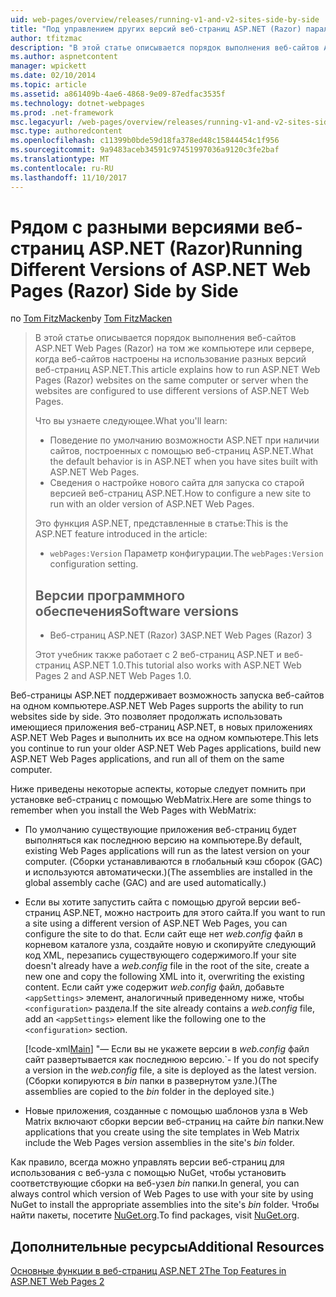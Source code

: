 ```yaml
---
uid: web-pages/overview/releases/running-v1-and-v2-sites-side-by-side
title: "Под управлением других версий веб-страниц ASP.NET (Razor) параллельно | Документы Microsoft"
author: tfitzmac
description: "В этой статье описывается порядок выполнения веб-сайтов ASP.NET Web Pages (Razor) на том же компьютере или сервере, когда веб-сайты настроены для использования разных версий..."
ms.author: aspnetcontent
manager: wpickett
ms.date: 02/10/2014
ms.topic: article
ms.assetid: a861409b-4ae6-4868-9e09-87edfac3535f
ms.technology: dotnet-webpages
ms.prod: .net-framework
msc.legacyurl: /web-pages/overview/releases/running-v1-and-v2-sites-side-by-side
msc.type: authoredcontent
ms.openlocfilehash: c11399b0bde59d18fa378ed48c15844454c1f956
ms.sourcegitcommit: 9a9483aceb34591c97451997036a9120c3fe2baf
ms.translationtype: MT
ms.contentlocale: ru-RU
ms.lasthandoff: 11/10/2017
---
```

<a name="running-different-versions-of-aspnet-web-pages-razor-side-by-side"></a><span data-ttu-id="35491-103">Рядом с разными версиями веб-страниц ASP.NET (Razor)</span><span class="sxs-lookup"><span data-stu-id="35491-103">Running Different Versions of ASP.NET Web Pages (Razor) Side by Side</span></span>
====================
<span data-ttu-id="35491-104">по [Tom FitzMacken](https://github.com/tfitzmac)</span><span class="sxs-lookup"><span data-stu-id="35491-104">by [Tom FitzMacken](https://github.com/tfitzmac)</span></span>

> <span data-ttu-id="35491-105">В этой статье описывается порядок выполнения веб-сайтов ASP.NET Web Pages (Razor) на том же компьютере или сервере, когда веб-сайтов настроены на использование разных версий веб-страниц ASP.NET.</span><span class="sxs-lookup"><span data-stu-id="35491-105">This article explains how to run ASP.NET Web Pages (Razor) websites on the same computer or server when the websites are configured to use different versions of ASP.NET Web Pages.</span></span>
> 
> <span data-ttu-id="35491-106">Что вы узнаете следующее.</span><span class="sxs-lookup"><span data-stu-id="35491-106">What you'll learn:</span></span>
> 
> - <span data-ttu-id="35491-107">Поведение по умолчанию возможности ASP.NET при наличии сайтов, построенных с помощью веб-страниц ASP.NET.</span><span class="sxs-lookup"><span data-stu-id="35491-107">What the default behavior is in ASP.NET when you have sites built with ASP.NET Web Pages.</span></span>
> - <span data-ttu-id="35491-108">Сведения о настройке нового сайта для запуска со старой версией веб-страниц ASP.NET.</span><span class="sxs-lookup"><span data-stu-id="35491-108">How to configure a new site to run with an older version of ASP.NET Web Pages.</span></span>
>   
> 
> <span data-ttu-id="35491-109">Это функция ASP.NET, представленные в статье:</span><span class="sxs-lookup"><span data-stu-id="35491-109">This is the ASP.NET feature introduced in the article:</span></span>
> 
> - <span data-ttu-id="35491-110">`webPages:Version` Параметр конфигурации.</span><span class="sxs-lookup"><span data-stu-id="35491-110">The `webPages:Version` configuration setting.</span></span>
>   
> 
> ## <a name="software-versions"></a><span data-ttu-id="35491-111">Версии программного обеспечения</span><span class="sxs-lookup"><span data-stu-id="35491-111">Software versions</span></span>
> 
> 
> - <span data-ttu-id="35491-112">Веб-страниц ASP.NET (Razor) 3</span><span class="sxs-lookup"><span data-stu-id="35491-112">ASP.NET Web Pages (Razor) 3</span></span>
>   
> 
> <span data-ttu-id="35491-113">Этот учебник также работает с 2 веб-страниц ASP.NET и веб-страниц ASP.NET 1.0.</span><span class="sxs-lookup"><span data-stu-id="35491-113">This tutorial also works with ASP.NET Web Pages 2 and ASP.NET Web Pages 1.0.</span></span>


<span data-ttu-id="35491-114">Веб-страницы ASP.NET поддерживает возможность запуска веб-сайтов на одном компьютере.</span><span class="sxs-lookup"><span data-stu-id="35491-114">ASP.NET Web Pages supports the ability to run websites side by side.</span></span> <span data-ttu-id="35491-115">Это позволяет продолжать использовать имеющиеся приложения веб-страниц ASP.NET, в новых приложениях ASP.NET Web Pages и выполнить их все на одном компьютере.</span><span class="sxs-lookup"><span data-stu-id="35491-115">This lets you continue to run your older ASP.NET Web Pages applications, build new ASP.NET Web Pages applications, and run all of them on the same computer.</span></span>

<span data-ttu-id="35491-116">Ниже приведены некоторые аспекты, которые следует помнить при установке веб-страниц с помощью WebMatrix.</span><span class="sxs-lookup"><span data-stu-id="35491-116">Here are some things to remember when you install the Web Pages with WebMatrix:</span></span>

- <span data-ttu-id="35491-117">По умолчанию существующие приложения веб-страниц будет выполняться как последнюю версию на компьютере.</span><span class="sxs-lookup"><span data-stu-id="35491-117">By default, existing Web Pages applications will run as the latest version on your computer.</span></span> <span data-ttu-id="35491-118">(Сборки устанавливаются в глобальный кэш сборок (GAC) и используются автоматически.)</span><span class="sxs-lookup"><span data-stu-id="35491-118">(The assemblies are installed in the global assembly cache (GAC) and are used automatically.)</span></span>
- <span data-ttu-id="35491-119">Если вы хотите запустить сайта с помощью другой версии веб-страниц ASP.NET, можно настроить для этого сайта.</span><span class="sxs-lookup"><span data-stu-id="35491-119">If you want to run a site using a different version of ASP.NET Web Pages, you can configure the site to do that.</span></span> <span data-ttu-id="35491-120">Если сайт еще нет *web.config* файл в корневом каталоге узла, создайте новую и скопируйте следующий код XML, перезапись существующего содержимого.</span><span class="sxs-lookup"><span data-stu-id="35491-120">If your site doesn't already have a *web.config* file in the root of the site, create a new one and copy the following XML into it, overwriting the existing content.</span></span> <span data-ttu-id="35491-121">Если сайт уже содержит *web.config* файл, добавьте `<appSettings>` элемент, аналогичный приведенному ниже, чтобы `<configuration>` раздела.</span><span class="sxs-lookup"><span data-stu-id="35491-121">If the site already contains a *web.config* file, add an `<appSettings>` element like the following one to the `<configuration>` section.</span></span>

    [!code-xml[Main](running-v1-and-v2-sites-side-by-side/samples/sample1.xml)]
<span data-ttu-id="35491-122">"— Если вы не укажете версии в *web.config* файл сайт развертывается как последнюю версию.</span><span class="sxs-lookup"><span data-stu-id="35491-122">\`- If you do not specify a version in the *web.config* file, a site is deployed as the latest version.</span></span> <span data-ttu-id="35491-123">(Сборки копируются в *bin* папки в развернутом узле.)</span><span class="sxs-lookup"><span data-stu-id="35491-123">(The assemblies are copied to the *bin* folder in the deployed site.)</span></span>
- <span data-ttu-id="35491-124">Новые приложения, созданные с помощью шаблонов узла в Web Matrix включают сборки версии веб-страниц на сайте *bin* папки.</span><span class="sxs-lookup"><span data-stu-id="35491-124">New applications that you create using the site templates in Web Matrix include the Web Pages version assemblies in the site's *bin* folder.</span></span>

<span data-ttu-id="35491-125">Как правило, всегда можно управлять версии веб-страниц для использования с веб-узла с помощью NuGet, чтобы установить соответствующие сборки на веб-узел *bin* папки.</span><span class="sxs-lookup"><span data-stu-id="35491-125">In general, you can always control which version of Web Pages to use with your site by using NuGet to install the appropriate assemblies into the site's *bin* folder.</span></span> <span data-ttu-id="35491-126">Чтобы найти пакеты, посетите [NuGet.org](http://NuGet.org).</span><span class="sxs-lookup"><span data-stu-id="35491-126">To find packages, visit [NuGet.org](http://NuGet.org).</span></span>

## <a name="additional-resources"></a><span data-ttu-id="35491-127">Дополнительные ресурсы</span><span class="sxs-lookup"><span data-stu-id="35491-127">Additional Resources</span></span>

[<span data-ttu-id="35491-128">Основные функции в веб-страниц ASP.NET 2</span><span class="sxs-lookup"><span data-stu-id="35491-128">The Top Features in ASP.NET Web Pages 2</span></span>](top-features-in-web-pages-2.md)
